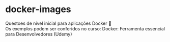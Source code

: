 # docker-images

Questoes de nível inicial para aplicações Docker 🐳 </br>
Os exemplos podem ser conferidos no curso: Docker: Ferramenta essencial para Desenvolvedores (Udemy)
